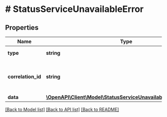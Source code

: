 # # StatusServiceUnavailableError

## Properties

Name | Type | Description | Notes
------------ | ------------- | ------------- | -------------
**type** | **string** | Always \&quot;list\&quot;. |
**correlation_id** | **string** | Unique identifier for this particular occurrence of the problem. |
**data** | [**\OpenAPI\Client\Model\StatusServiceUnavailableErrorDataInner[]**](StatusServiceUnavailableErrorDataInner.md) | Error data. |

[[Back to Model list]](../../README.md#models) [[Back to API list]](../../README.md#endpoints) [[Back to README]](../../README.md)
